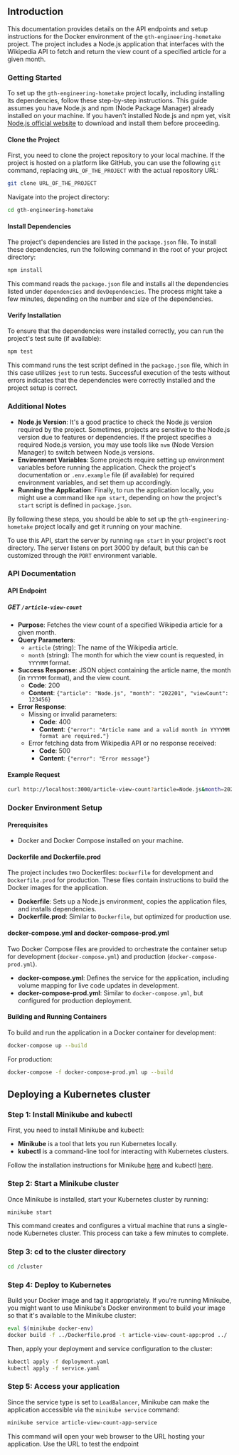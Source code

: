
## Introduction

This documentation provides details on the API endpoints and setup instructions for the Docker environment of the `gth-engineering-hometake` project. The project includes a Node.js application that interfaces with the Wikipedia API to fetch and return the view count of a specified article for a given month.

### Getting Started

To set up the `gth-engineering-hometake` project locally, including installing its dependencies, follow these step-by-step instructions. This guide assumes you have Node.js and npm (Node Package Manager) already installed on your machine. If you haven't installed Node.js and npm yet, visit [Node.js official website](https://nodejs.org/) to download and install them before proceeding.

#### Clone the Project

First, you need to clone the project repository to your local machine. If the project is hosted on a platform like GitHub, you can use the following `git` command, replacing `URL_OF_THE_PROJECT` with the actual repository URL:

```bash
git clone URL_OF_THE_PROJECT
```

Navigate into the project directory:

```bash
cd gth-engineering-hometake
```

#### Install Dependencies

The project's dependencies are listed in the `package.json` file. To install these dependencies, run the following command in the root of your project directory:

```bash
npm install
```

This command reads the `package.json` file and installs all the dependencies listed under `dependencies` and `devDependencies`. The process might take a few minutes, depending on the number and size of the dependencies.

#### Verify Installation

To ensure that the dependencies were installed correctly, you can run the project's test suite (if available):

```bash
npm test
```

This command runs the test script defined in the `package.json` file, which in this case utilizes `jest` to run tests. Successful execution of the tests without errors indicates that the dependencies were correctly installed and the project setup is correct.

### Additional Notes

- **Node.js Version**: It's a good practice to check the Node.js version required by the project. Sometimes, projects are sensitive to the Node.js version due to features or dependencies. If the project specifies a required Node.js version, you may use tools like `nvm` (Node Version Manager) to switch between Node.js versions.
- **Environment Variables**: Some projects require setting up environment variables before running the application. Check the project's documentation or `.env.example` file (if available) for required environment variables, and set them up accordingly.
- **Running the Application**: Finally, to run the application locally, you might use a command like `npm start`, depending on how the project's `start` script is defined in `package.json`.

By following these steps, you should be able to set up the `gth-engineering-hometake` project locally and get it running on your machine.

To use this API, start the server by running `npm start` in your project's root directory. The server listens on port 3000 by default, but this can be customized through the `PORT` environment variable.

### API Documentation

#### API Endpoint

##### GET `/article-view-count`

- **Purpose**: Fetches the view count of a specified Wikipedia article for a given month.
- **Query Parameters**:
    - `article` (string): The name of the Wikipedia article.
    - `month` (string): The month for which the view count is requested, in `YYYYMM` format.
- **Success Response**: JSON object containing the article name, the month (in `YYYYMM` format), and the view count.
    - **Code**: 200
    - **Content**: `{"article": "Node.js", "month": "202201", "viewCount": 123456}`
- **Error Response**:
    - Missing or invalid parameters:
        - **Code**: 400
        - **Content**: `{"error": "Article name and a valid month in YYYYMM format are required."}`
    - Error fetching data from Wikipedia API or no response received:
        - **Code**: 500
        - **Content**: `{"error": "Error message"}`

#### Example Request

```bash
curl http://localhost:3000/article-view-count?article=Node.js&month=202201
```

### Docker Environment Setup

#### Prerequisites

- Docker and Docker Compose installed on your machine.

#### Dockerfile and Dockerfile.prod

The project includes two Dockerfiles: `Dockerfile` for development and `Dockerfile.prod` for production. These files contain instructions to build the Docker images for the application.

- **Dockerfile**: Sets up a Node.js environment, copies the application files, and installs dependencies.
- **Dockerfile.prod**: Similar to `Dockerfile`, but optimized for production use.

#### docker-compose.yml and docker-compose-prod.yml

Two Docker Compose files are provided to orchestrate the container setup for development (`docker-compose.yml`) and production (`docker-compose-prod.yml`).

- **docker-compose.yml**: Defines the service for the application, including volume mapping for live code updates in development.
- **docker-compose-prod.yml**: Similar to `docker-compose.yml`, but configured for production deployment.

#### Building and Running Containers

To build and run the application in a Docker container for development:

```bash
docker-compose up --build
```

For production:

```bash
docker-compose -f docker-compose-prod.yml up --build
```


## Deploying a Kubernetes cluster

### Step 1: Install Minikube and kubectl

First, you need to install Minikube and kubectl:

- **Minikube** is a tool that lets you run Kubernetes locally.
- **kubectl** is a command-line tool for interacting with Kubernetes clusters.

Follow the installation instructions for Minikube [here](https://minikube.sigs.k8s.io/docs/start/) and kubectl [here](https://kubernetes.io/docs/tasks/tools/).

### Step 2: Start a Minikube cluster

Once Minikube is installed, start your Kubernetes cluster by running:

```bash
minikube start
```

This command creates and configures a virtual machine that runs a single-node Kubernetes cluster. This process can take a few minutes to complete.

### Step 3: cd to the cluster directory

```bash
cd /cluster
```

### Step 4: Deploy to Kubernetes

Build your Docker image and tag it appropriately. If you're running Minikube, you might want to use Minikube's Docker environment to build your image so that it's available to the Minikube cluster:

```bash
eval $(minikube docker-env)
docker build -f ../Dockerfile.prod -t article-view-count-app:prod ../
```

Then, apply your deployment and service configuration to the cluster:

```bash
kubectl apply -f deployment.yaml
kubectl apply -f service.yaml
```

### Step 5: Access your application

Since the service type is set to `LoadBalancer`, Minikube can make the application accessible via the `minikube service` command:

```bash
minikube service article-view-count-app-service
```

This command will open your web browser to the URL hosting your application. Use the URL to test the endpoint

